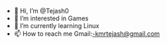 - 👋 Hi, I’m @Tejash0
- 👀 I’m interested in Games
- 🌱 I’m currently learning Linux
- 📫 How to reach me Gmail:-kmrtejash@gmail.com

<!---
Tejash0/Tejash0 is a ✨ special ✨ repository because its `README.md` (this file) appears on your GitHub profile.
You can click the Preview link to take a look at your changes.
--->
